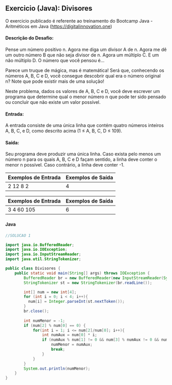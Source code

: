 ## Exercicio (Java): Divisores

O exercicio publicado é referente ao treinamento do Bootcamp Java - Aritméticos em Java 
(https://digitalinnovation.one)


#### Descrição do Desafio:

Pense um número positivo n. Agora me diga um divisor A de n. Agora me dê um outro número B que não seja divisor de n. Agora um múltiplo C. E um não múltiplo D. O número que você pensou é...

Parece um truque de mágica, mas é matemática! Será que, conhecendo os números A, B, C e D, você consegue descobrir qual era o número original n? Note que pode existir mais de uma solução!

Neste problema, dados os valores de A, B, C e D, você deve escrever um programa que determine qual o menor número n que pode ter sido pensado ou concluir que não existe um valor possível.

#### Entrada: 

A entrada consiste de uma única linha que contém quatro números inteiros A, B, C, e D, como descrito acima (1 ≤ A, B, C, D ≤ 109).


#### Saída: 

Seu programa deve produzir uma única linha. Caso exista pelo menos um número n para os quais A, B, C e D façam sentido, a linha deve conter o menor n possível. Caso contrário, a linha deve conter -1.

Exemplos de Entrada  | Exemplos de Saída
------------- | -------------
2 12 8 2 | 4

Exemplos de Entrada  | Exemplos de Saída
------------- | -------------
3 4 60 105 | 6  
 


#### Java　

```java
//SOLUCAO 1

import java.io.BufferedReader;
import java.io.IOException;
import java.io.InputStreamReader;
import java.util.StringTokenizer;

public class Divisores {
    public static void main(String[] args) throws IOException {
        BufferedReader br = new BufferedReader(new InputStreamReader(System.in));
        StringTokenizer st = new StringTokenizer(br.readLine());

        int[] num = new int[4];
        for (int i = 0; i < 4; i++){
          num[i] = Integer.parseInt(st.nextToken());
        }
        br.close();   
   
        int numMenor = -1;
        if (num[2] % num[0] == 0) {
            for(int i = 1; i <= num[2]/num[0]; i++){                
                int numAux = num[0] * i;
                if (numAux % num[1] != 0 && num[3] % numAux != 0 && num[2] % numAux ==0) {
                    numMenor = numAux;
                    break;
                }
            }
        }
        System.out.println(numMenor);        
    }    
}
```

